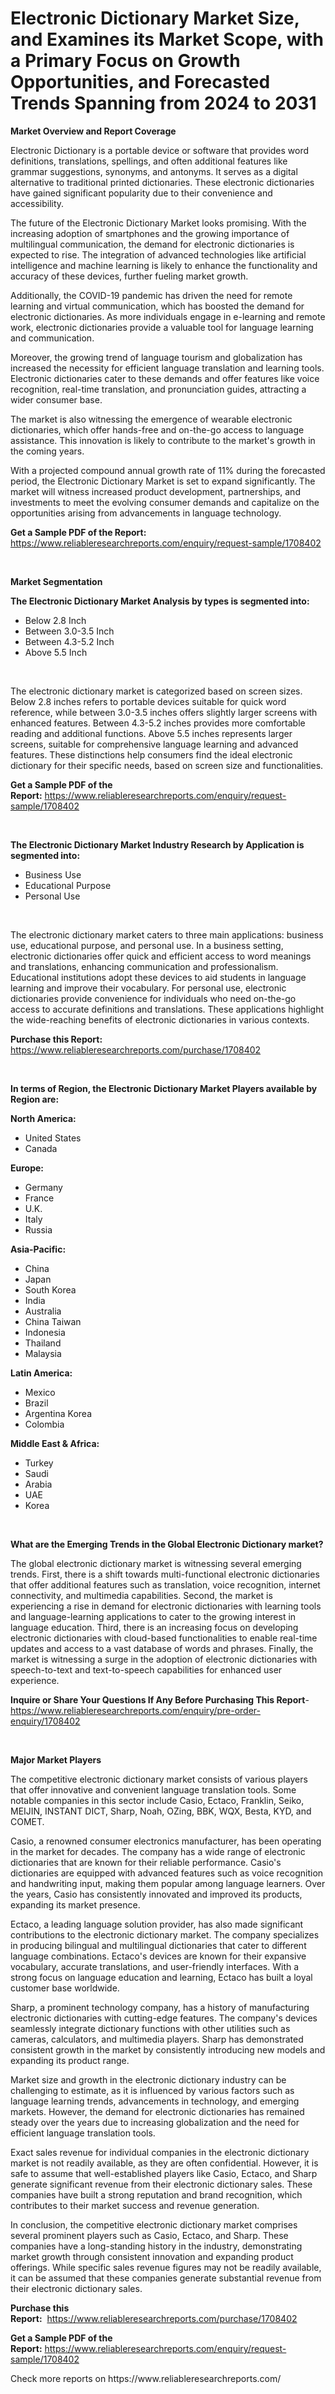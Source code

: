 <p><h1>Electronic Dictionary Market Size, and Examines its Market Scope, with a Primary Focus on Growth Opportunities, and Forecasted Trends Spanning from 2024 to 2031</h1></p><p><strong>Market Overview and Report Coverage</strong></p>
<p><p>Electronic Dictionary is a portable device or software that provides word definitions, translations, spellings, and often additional features like grammar suggestions, synonyms, and antonyms. It serves as a digital alternative to traditional printed dictionaries. These electronic dictionaries have gained significant popularity due to their convenience and accessibility.</p><p>The future of the Electronic Dictionary Market looks promising. With the increasing adoption of smartphones and the growing importance of multilingual communication, the demand for electronic dictionaries is expected to rise. The integration of advanced technologies like artificial intelligence and machine learning is likely to enhance the functionality and accuracy of these devices, further fueling market growth.</p><p>Additionally, the COVID-19 pandemic has driven the need for remote learning and virtual communication, which has boosted the demand for electronic dictionaries. As more individuals engage in e-learning and remote work, electronic dictionaries provide a valuable tool for language learning and communication.</p><p>Moreover, the growing trend of language tourism and globalization has increased the necessity for efficient language translation and learning tools. Electronic dictionaries cater to these demands and offer features like voice recognition, real-time translation, and pronunciation guides, attracting a wider consumer base.</p><p>The market is also witnessing the emergence of wearable electronic dictionaries, which offer hands-free and on-the-go access to language assistance. This innovation is likely to contribute to the market's growth in the coming years.</p><p>With a projected compound annual growth rate of 11% during the forecasted period, the Electronic Dictionary Market is set to expand significantly. The market will witness increased product development, partnerships, and investments to meet the evolving consumer demands and capitalize on the opportunities arising from advancements in language technology.</p></p>
<p><strong>Get a Sample PDF of the Report:</strong> <a href="https://www.reliableresearchreports.com/enquiry/request-sample/1708402">https://www.reliableresearchreports.com/enquiry/request-sample/1708402</a></p>
<p>&nbsp;</p>
<p><strong>Market Segmentation</strong></p>
<p><strong>The Electronic Dictionary Market Analysis by types is segmented into:</strong></p>
<p><ul><li>Below 2.8 Inch</li><li>Between 3.0-3.5 Inch</li><li>Between 4.3-5.2 Inch</li><li>Above 5.5 Inch</li></ul></p>
<p>&nbsp;</p>
<p><p>The electronic dictionary market is categorized based on screen sizes. Below 2.8 inches refers to portable devices suitable for quick word reference, while between 3.0-3.5 inches offers slightly larger screens with enhanced features. Between 4.3-5.2 inches provides more comfortable reading and additional functions. Above 5.5 inches represents larger screens, suitable for comprehensive language learning and advanced features. These distinctions help consumers find the ideal electronic dictionary for their specific needs, based on screen size and functionalities.</p></p>
<p><strong>Get a Sample PDF of the Report:</strong>&nbsp;<a href="https://www.reliableresearchreports.com/enquiry/request-sample/1708402">https://www.reliableresearchreports.com/enquiry/request-sample/1708402</a></p>
<p>&nbsp;</p>
<p><strong>The Electronic Dictionary Market Industry Research by Application is segmented into:</strong></p>
<p><ul><li>Business Use</li><li>Educational Purpose</li><li>Personal Use</li></ul></p>
<p>&nbsp;</p>
<p><p>The electronic dictionary market caters to three main applications: business use, educational purpose, and personal use. In a business setting, electronic dictionaries offer quick and efficient access to word meanings and translations, enhancing communication and professionalism. Educational institutions adopt these devices to aid students in language learning and improve their vocabulary. For personal use, electronic dictionaries provide convenience for individuals who need on-the-go access to accurate definitions and translations. These applications highlight the wide-reaching benefits of electronic dictionaries in various contexts.</p></p>
<p><strong>Purchase this Report:</strong>&nbsp; <a href="https://www.reliableresearchreports.com/purchase/1708402">https://www.reliableresearchreports.com/purchase/1708402</a></p>
<p>&nbsp;</p>
<p><strong>In terms of Region, the Electronic Dictionary Market Players available by Region are:</strong></p>
<p>
    <p> <strong> North America: </strong>
        <ul>
            <li>United States</li>
            <li>Canada</li>
        </ul>
        </p> 
    <p> <strong> Europe: </strong>
        <ul>
            <li>Germany</li>
            <li>France</li>
            <li>U.K.</li>
            <li>Italy</li>
            <li>Russia</li>
        </ul>
        </p> 
    <p> <strong> Asia-Pacific: </strong>
        <ul>
            <li>China</li>
            <li>Japan</li>
            <li>South Korea</li>
            <li>India</li>
            <li>Australia</li>
            <li>China Taiwan</li>
            <li>Indonesia</li>
            <li>Thailand</li>
            <li>Malaysia</li>
        </ul>
        </p> 
    <p> <strong> Latin America: </strong>
        <ul>
            <li>Mexico</li>
            <li>Brazil</li>
            <li>Argentina Korea</li>
            <li>Colombia</li>
        </ul>
        </p> 
    <p> <strong> Middle East & Africa: </strong>
        <ul>
            <li>Turkey</li>
            <li>Saudi</li>
            <li>Arabia</li>
            <li>UAE</li>
            <li>Korea</li>
        </ul>
    </p>
    </p>
<p>&nbsp;</p>
<p><strong>What are the Emerging Trends in the Global Electronic Dictionary market?</strong></p>
<p><p>The global electronic dictionary market is witnessing several emerging trends. First, there is a shift towards multi-functional electronic dictionaries that offer additional features such as translation, voice recognition, internet connectivity, and multimedia capabilities. Second, the market is experiencing a rise in demand for electronic dictionaries with learning tools and language-learning applications to cater to the growing interest in language education. Third, there is an increasing focus on developing electronic dictionaries with cloud-based functionalities to enable real-time updates and access to a vast database of words and phrases. Finally, the market is witnessing a surge in the adoption of electronic dictionaries with speech-to-text and text-to-speech capabilities for enhanced user experience.</p></p>
<p><strong>Inquire or Share Your Questions If Any Before Purchasing This Report</strong>- <a href="https://www.reliableresearchreports.com/enquiry/pre-order-enquiry/1708402">https://www.reliableresearchreports.com/enquiry/pre-order-enquiry/1708402</a></p>
<p>&nbsp;</p>
<p><strong>Major Market Players</strong></p>
<p><p>The competitive electronic dictionary market consists of various players that offer innovative and convenient language translation tools. Some notable companies in this sector include Casio, Ectaco, Franklin, Seiko, MEIJIN, INSTANT DICT, Sharp, Noah, OZing, BBK, WQX, Besta, KYD, and COMET.</p><p>Casio, a renowned consumer electronics manufacturer, has been operating in the market for decades. The company has a wide range of electronic dictionaries that are known for their reliable performance. Casio's dictionaries are equipped with advanced features such as voice recognition and handwriting input, making them popular among language learners. Over the years, Casio has consistently innovated and improved its products, expanding its market presence.</p><p>Ectaco, a leading language solution provider, has also made significant contributions to the electronic dictionary market. The company specializes in producing bilingual and multilingual dictionaries that cater to different language combinations. Ectaco's devices are known for their expansive vocabulary, accurate translations, and user-friendly interfaces. With a strong focus on language education and learning, Ectaco has built a loyal customer base worldwide.</p><p>Sharp, a prominent technology company, has a history of manufacturing electronic dictionaries with cutting-edge features. The company's devices seamlessly integrate dictionary functions with other utilities such as cameras, calculators, and multimedia players. Sharp has demonstrated consistent growth in the market by consistently introducing new models and expanding its product range.</p><p>Market size and growth in the electronic dictionary industry can be challenging to estimate, as it is influenced by various factors such as language learning trends, advancements in technology, and emerging markets. However, the demand for electronic dictionaries has remained steady over the years due to increasing globalization and the need for efficient language translation tools.</p><p>Exact sales revenue for individual companies in the electronic dictionary market is not readily available, as they are often confidential. However, it is safe to assume that well-established players like Casio, Ectaco, and Sharp generate significant revenue from their electronic dictionary sales. These companies have built a strong reputation and brand recognition, which contributes to their market success and revenue generation.</p><p>In conclusion, the competitive electronic dictionary market comprises several prominent players such as Casio, Ectaco, and Sharp. These companies have a long-standing history in the industry, demonstrating market growth through consistent innovation and expanding product offerings. While specific sales revenue figures may not be readily available, it can be assumed that these companies generate substantial revenue from their electronic dictionary sales.</p></p>
<p><strong>Purchase this Report:</strong>&nbsp;&nbsp;<a href="https://www.reliableresearchreports.com/purchase/1708402">https://www.reliableresearchreports.com/purchase/1708402</a></p>
<p></p>
<p><strong>Get a Sample PDF of the Report:</strong>&nbsp;<a href="https://www.reliableresearchreports.com/enquiry/request-sample/1708402">https://www.reliableresearchreports.com/enquiry/request-sample/1708402</a></p>
<p>Check more reports on https://www.reliableresearchreports.com/</p>